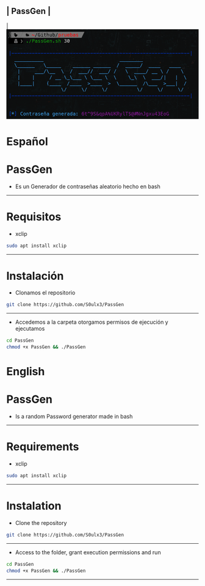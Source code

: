 | PassGen |
-----------
|![f](https://github.com/S0ulx3/PassGen/blob/main/PassGen.png)

# Español
# PassGen
- Es un Generador de contraseñas aleatorio hecho en bash
-------
# Requisitos
- xclip
```bash
sudo apt install xclip
```
-------------------
# Instalación
- Clonamos el repositorio
```bash
git clone https://github.com/S0ulx3/PassGen
```
-------------------
- Accedemos a la carpeta otorgamos permisos de ejecución y ejecutamos
```bash
cd PassGen
chmod +x PassGen && ./PassGen
```
# English
# PassGen
- Is a random Password generator made in bash
--------------
# Requirements
- xclip
```bash
sudo apt install xclip
```
-------------------
# Instalation
- Clone the repository
```bash
git clone https://github.com/S0ulx3/PassGen
```
-------------------
- Access to the folder, grant execution permissions and run
```bash
cd PassGen
chmod +x PassGen && ./PassGen
```
----------------------
